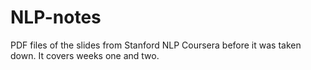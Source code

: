 # NLP-notes
PDF files of the slides from Stanford NLP Coursera before it was taken down. It covers weeks one and two. 
